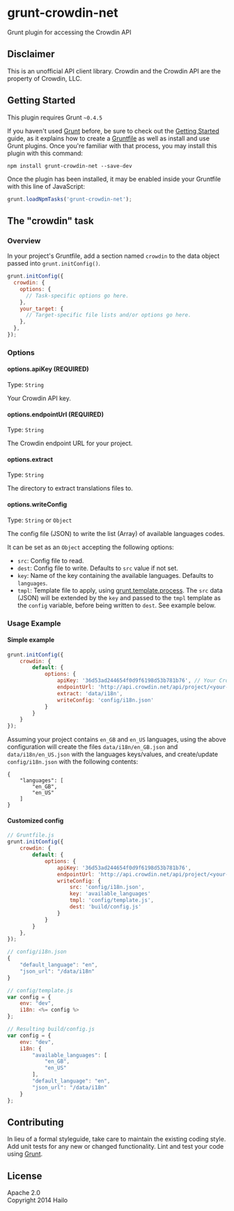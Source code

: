 grunt-crowdin-net
=================

Grunt plugin for accessing the Crowdin API

## Disclaimer

This is an unofficial API client library. Crowdin and the Crowdin API are the property of Crowdin, LLC.

## Getting Started
This plugin requires Grunt `~0.4.5`

If you haven't used [Grunt](http://gruntjs.com/) before, be sure to check out the [Getting Started](http://gruntjs.com/getting-started) guide, as it explains how to create a [Gruntfile](http://gruntjs.com/sample-gruntfile) as well as install and use Grunt plugins. Once you're familiar with that process, you may install this plugin with this command:

```shell
npm install grunt-crowdin-net --save-dev
```

Once the plugin has been installed, it may be enabled inside your Gruntfile with this line of JavaScript:

```js
grunt.loadNpmTasks('grunt-crowdin-net');
```

## The "crowdin" task

### Overview
In your project's Gruntfile, add a section named `crowdin` to the data object passed into `grunt.initConfig()`.

```js
grunt.initConfig({
  crowdin: {
    options: {
      // Task-specific options go here.
    },
    your_target: {
      // Target-specific file lists and/or options go here.
    },
  },
});
```

### Options

#### options.apiKey (REQUIRED)
Type: `String`

Your Crowdin API key.

#### options.endpointUrl (REQUIRED)
Type: `String`

The Crowdin endpoint URL for your project.

#### options.extract
Type: `String`

The directory to extract translations files to.

#### options.writeConfig
Type: `String` or `Object`

The config file (JSON) to write the list (Array) of available languages codes.

It can be set as an `Object` accepting the following options:
- `src`: Config file to read.
- `dest`: Config file to write. Defaults to `src` value if not set.
- `key`: Name of the key containing the available languages. Defaults to `languages`.
- `tmpl`: Template file to apply, using [grunt.template.process](http://gruntjs.com/api/grunt.template).
The `src` data (JSON) will be extended by the `key` and passed to the `tmpl` template as the `config` variable, before being written to `dest`. See example below.

### Usage Example

#### Simple example

```js
grunt.initConfig({
    crowdin: {
        default: {
            options: {
                apiKey: '36d53ad244654f0d9f6198d53b781b76', // Your Crowdin API key - must be set
                endpointUrl: 'http://api.crowdin.net/api/project/<your-project>', // Your Crowdin project endpoint URL - must be set
                extract: 'data/i18n',
                writeConfig: 'config/i18n.json'
            }
        }
    }
});
```

Assuming your project contains `en_GB` and `en_US` languages, using the above configuration will create the files `data/i18n/en_GB.json` and  `data/i18n/en_US.json` with the languages keys/values, and create/update `config/i18n.json` with the following contents:
```
{
    "languages": [
        "en_GB",
        "en_US"
    ]
}
```

#### Customized config

```js
// Gruntfile.js
grunt.initConfig({
    crowdin: {
        default: {
            options: {
                apiKey: '36d53ad244654f0d9f6198d53b781b76',
                endpointUrl: 'http://api.crowdin.net/api/project/<your-project>',
                writeConfig: {
                    src: 'config/i18n.json',
                    key: 'available_languages'
                    tmpl: 'config/template.js',
                    dest: 'build/config.js'
                }
            }
        }
    },
});

// config/i18n.json
{
    "default_language": "en",
    "json_url": "/data/i18n"
}

// config/template.js
var config = {
    env: "dev",
    i18n: <%= config %>
};

// Resulting build/config.js
var config = {
    env: "dev",
    i18n: {
        "available_languages": [
            "en_GB",
            "en_US"
        ],
        "default_language": "en",
        "json_url": "/data/i18n"
    }
};
```

## Contributing
In lieu of a formal styleguide, take care to maintain the existing coding style. Add unit tests for any new or changed functionality. Lint and test your code using [Grunt](http://gruntjs.com/).

## License

Apache 2.0  
Copyright 2014 Hailo

